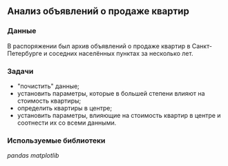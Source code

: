 ## Анализ объявлений о продаже квартир

### Данные
В распоряжении был архив объявлений о продаже квартир в Санкт-Петербурге и соседних населённых пунктах за несколько лет.

### Задачи

- "почистить" данные;
- установить параметры, которые в большей степени влияют на стоимость квартиры;
- определить квартиры в центре;
- установить параметры, влияющие на стоимость квартир в центре и соотнести их со всеми данными.

### Используемые библиотеки
*pandas*
*matplotlib*
